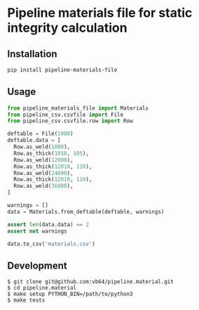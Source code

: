 # Pipeline materials file for static integrity calculation

## Installation

```bash
pip install pipeline-materials-file
```

## Usage

```python
from pipeline_materials_file import Materials
from pipeline_csv.csvfile import File
from pipeline_csv.csvfile.row import Row

deftable = File(1000)
deftable.data = [
  Row.as_weld(1000),
  Row.as_thick(1010, 105),
  Row.as_weld(12000),
  Row.as_thick(12010, 110),
  Row.as_weld(24000),
  Row.as_thick(12010, 110),
  Row.as_weld(36000),
]

warnings = []
data = Materials.from_deftable(deftable, warnings)

assert len(data.data) == 2
assert not warnings

data.to_csv('materials.csv')

```

## Development

```
$ git clone git@github.com:vb64/pipeline.material.git
$ cd pipeline.material
$ make setup PYTHON_BIN=/path/to/python3
$ make tests
```
